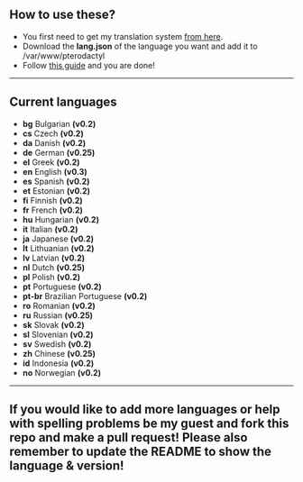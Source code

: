 ## How to use these?

* You first need to get my translation system [from here](https://github.com/yesBad/pterodactyl-custom-translations/tree/system).
* Download the **lang.json** of the language you want and add it to /var/www/pterodactyl
* Follow [this guide](https://pterodactyl.io/community/customization/panel.html) and you are done!

--------------------------

## Current languages

* **bg** Bulgarian __(v0.2)__
* **cs** Czech __(v0.2)__
* **da** Danish __(v0.2)__
* **de** German __(v0.25)__
* **el** Greek __(v0.2)__
* **en** English __(v0.3)__
* **es** Spanish __(v0.2)__
* **et** Estonian __(v0.2)__
* **fi** Finnish __(v0.2)__
* **fr** French __(v0.2)__
* **hu** Hungarian __(v0.2)__
* **it** Italian __(v0.2)__
* **ja** Japanese __(v0.2)__
* **lt** Lithuanian __(v0.2)__
* **lv** Latvian __(v0.2)__
* **nl** Dutch __(v0.25)__
* **pl** Polish __(v0.2)__
* **pt** Portuguese __(v0.2)__
* **pt-br** Brazilian Portuguese __(v0.2)__
* **ro** Romanian __(v0.2)__
* **ru** Russian __(v0.25)__
* **sk** Slovak __(v0.2)__
* **sl** Slovenian __(v0.2)__
* **sv** Swedish __(v0.2)__
* **zh** Chinese __(v0.25)__
* **id** Indonesia __(v0.2)__
* **no** Norwegian __(v0.2)__

--------------------------


## If you would like to add more languages or help with spelling problems be my guest and fork this repo and make a pull request! Please also remember to update the README to show the language & version!
